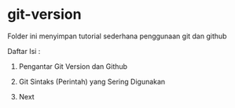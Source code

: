 # git-version
Folder ini menyimpan tutorial sederhana penggunaan git dan github

Daftar Isi :

1. Pengantar Git Version dan Github

2. Git Sintaks (Perintah) yang Sering Digunakan

3. Next
